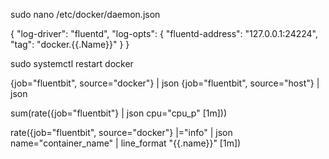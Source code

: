 sudo nano /etc/docker/daemon.json

{
  "log-driver": "fluentd",
  "log-opts": {
    "fluentd-address": "127.0.0.1:24224",
    "tag": "docker.{{.Name}}"
  }
}

sudo systemctl restart docker

{job="fluentbit", source="docker"} | json
{job="fluentbit", source="host"} | json

sum(rate({job="fluentbit"} | json cpu="cpu_p" [1m]))

rate({job="fluentbit", source="docker"} |="info" | json name="container_name" | line_format "{{.name}}" [1m])